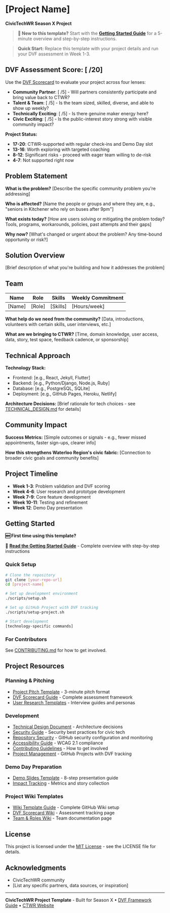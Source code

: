 # [Project Name]

**CivicTechWR Season X Project**

> **🚀 New to this template?** Start with the **[Getting Started Guide](GETTING_STARTED.md)** for a 5-minute overview and step-by-step instructions.

> **Quick Start:** Replace this template with your project details and run your DVF assessment in Week 1-3.

## DVF Assessment Score: [ /20]

Use the [DVF Scorecard](docs/DVF_SCORECARD.md) to evaluate your project across four lenses:

- **Community Partner**: [ /5] - Will partners consistently participate and bring value back to CTWR?
- **Talent & Team**: [ /5] - Is the team sized, skilled, diverse, and able to show up weekly?
- **Technically Exciting**: [ /5] - Is there genuine maker energy here?
- **Civic Exciting**: [ /5] - Is the public-interest story strong with visible community impact?

**Project Status:**
- **17-20**: CTWR-supported with regular check-ins and Demo Day slot
- **13-16**: Worth exploring with targeted coaching
- **8-12**: Significant risks - proceed with eager team willing to de-risk
- **4-7**: Not supported right now

## Problem Statement

**What is the problem?**
[Describe the specific community problem you're addressing]

**Who is affected?**
[Name the people or groups and where they are, e.g., "seniors in Kitchener who rely on buses after 9pm"]

**What exists today?**
[How are users solving or mitigating the problem today? Tools, programs, workarounds, policies, past attempts and their gaps]

**Why now?**
[What's changed or urgent about the problem? Any time-bound opportunity or risk?]

## Solution Overview

[Brief description of what you're building and how it addresses the problem]

## Team

| Name | Role | Skills | Weekly Commitment |
|------|------|--------|------------------|
| [Name] | [Role] | [Skills] | [Hours/week] |

**What help do we need from the community?**
[Data, introductions, volunteers with certain skills, user interviews, etc.]

**What are we bringing to CTWR?**
[Time, domain knowledge, user access, data, story, test space, feedback cadence, or sponsorship]

## Technical Approach

**Technology Stack:**
- Frontend: [e.g., React, Jekyll, Flutter]
- Backend: [e.g., Python/Django, Node.js, Ruby]
- Database: [e.g., PostgreSQL, SQLite]
- Deployment: [e.g., GitHub Pages, Heroku, Netlify]

**Architecture Decisions:**
[Brief rationale for tech choices - see [TECHNICAL_DESIGN.md](docs/TECHNICAL_DESIGN.md) for details]

## Community Impact

**Success Metrics:**
[Simple outcomes or signals - e.g., fewer missed appointments, faster sign-ups, clearer info]

**How this strengthens Waterloo Region's civic fabric:**
[Connection to broader civic goals and community benefits]

## Project Timeline

- **Week 1-3**: Problem validation and DVF scoring
- **Week 4-6**: User research and prototype development
- **Week 7-9**: Core feature development
- **Week 10-11**: Testing and refinement
- **Week 12**: Demo Day presentation

## Getting Started

**🆕 First time using this template?**

📖 **[Read the Getting Started Guide](GETTING_STARTED.md)** - Complete overview with step-by-step instructions

### Quick Setup
```bash
# Clone the repository
git clone [your-repo-url]
cd [project-name]

# Set up development environment
./scripts/setup.sh

# Set up GitHub Project with DVF tracking
./scripts/setup-project.sh

# Start development
[technology-specific commands]
```

### For Contributors
See [CONTRIBUTING.md](docs/CONTRIBUTING.md) for how to get involved.

## Project Resources

### Planning & Pitching
- [Project Pitch Template](docs/PROJECT_PITCH.md) - 3-minute pitch format
- [DVF Scorecard Guide](docs/DVF_SCORECARD.md) - Complete assessment framework
- [User Research Templates](docs/USER_RESEARCH.md) - Interview guides and personas

### Development
- [Technical Design Document](docs/TECHNICAL_DESIGN.md) - Architecture decisions
- [Security Guide](docs/SECURITY_GUIDE.md) - Security best practices for civic tech
- [Repository Security](docs/REPOSITORY_SECURITY.md) - GitHub security configuration and monitoring
- [Accessibility Guide](docs/ACCESSIBILITY_GUIDE.md) - WCAG 2.1 compliance
- [Contributing Guidelines](docs/CONTRIBUTING.md) - How to get involved
- [Project Management](docs/PROJECT_MANAGEMENT.md) - GitHub Projects with DVF tracking

### Demo Day Preparation
- [Demo Slides Template](docs/DEMO_PREP.md) - 8-step presentation guide
- [Impact Tracking](docs/IMPACT_TRACKING.md) - Metrics and story collection

### Project Wiki Templates
- [Wiki Template Guide](wiki-template/README.md) - Complete GitHub Wiki setup
- [DVF Scorecard Wiki](wiki-template/DVF-Scorecard.md) - Assessment tracking page
- [Team & Roles Wiki](wiki-template/Team-and-Roles.md) - Team documentation page

## License

This project is licensed under the [MIT License](LICENSE) - see the LICENSE file for details.

## Acknowledgments

- CivicTechWR community
- [List any specific partners, data sources, or inspiration]

---

**CivicTechWR Project Template** - Built for Season X • [DVF Framework Guide](docs/DVF_SCORECARD.md) • [CTWR Website](https://civictechwr.org)